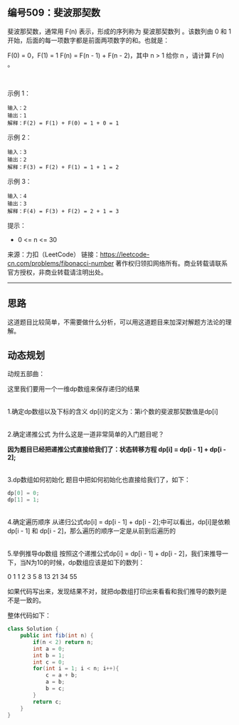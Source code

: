 ## 编号509：斐波那契数

斐波那契数，通常用 F(n) 表示，形成的序列称为 斐波那契数列 。该数列由 0 和 1 开始，后面的每一项数字都是前面两项数字的和。也就是：

F(0) = 0，F(1) = 1
F(n) = F(n - 1) + F(n - 2)，其中 n > 1
给你 n ，请计算 F(n) 。

 

示例 1：
```
输入：2
输出：1
解释：F(2) = F(1) + F(0) = 1 + 0 = 1
```
示例 2：
```
输入：3
输出：2
解释：F(3) = F(2) + F(1) = 1 + 1 = 2
```
示例 3：
```
输入：4
输出：3
解释：F(4) = F(3) + F(2) = 2 + 1 = 3 
```
提示：

* 0 <= n <= 30

来源：力扣（LeetCode）
链接：https://leetcode-cn.com/problems/fibonacci-number
著作权归领扣网络所有。商业转载请联系官方授权，非商业转载请注明出处。

---
## 思路
这道题目比较简单，不需要做什么分析，可以用这道题目来加深对解题方法论的理解。

## 动态规划
动规五部曲：

这里我们要用一个一维dp数组来保存递归的结果

</br>1.确定dp数组以及下标的含义
dp[i]的定义为：第i个数的斐波那契数值是dp[i]

</br>2.确定递推公式
为什么这是一道非常简单的入门题目呢？

**因为题目已经把递推公式直接给我们了：状态转移方程 dp[i] = dp[i - 1] + dp[i - 2];**

</br>3.dp数组如何初始化
题目中把如何初始化也直接给我们了，如下：

```java
dp[0] = 0;
dp[1] = 1;
```
</br>4.确定遍历顺序
从递归公式dp[i] = dp[i - 1] + dp[i - 2];中可以看出，dp[i]是依赖 dp[i - 1] 和 dp[i - 2]，那么遍历的顺序一定是从前到后遍历的

</br>5.举例推导dp数组
按照这个递推公式dp[i] = dp[i - 1] + dp[i - 2]，我们来推导一下，当N为10的时候，dp数组应该是如下的数列：

0 1 1 2 3 5 8 13 21 34 55

如果代码写出来，发现结果不对，就把dp数组打印出来看看和我们推导的数列是不是一致的。




整体代码如下：
```java
class Solution {
    public int fib(int n) {
        if(n < 2) return n;
        int a = 0;
        int b = 1;
        int c = 0;
        for(int i = 1; i < n; i++){
            c = a + b;
            a = b;
            b = c;
        }
        return c;
    }
}
```
